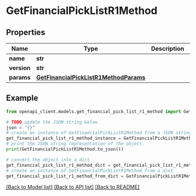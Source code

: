# GetFinancialPickListR1Method


## Properties

Name | Type | Description | Notes
------------ | ------------- | ------------- | -------------
**name** | **str** |  | 
**version** | **str** |  | [optional] 
**params** | [**GetFinancialPickListR1MethodParams**](GetFinancialPickListR1MethodParams.md) |  | [optional] 

## Example

```python
from openapi_client.models.get_financial_pick_list_r1_method import GetFinancialPickListR1Method

# TODO update the JSON string below
json = "{}"
# create an instance of GetFinancialPickListR1Method from a JSON string
get_financial_pick_list_r1_method_instance = GetFinancialPickListR1Method.from_json(json)
# print the JSON string representation of the object
print(GetFinancialPickListR1Method.to_json())

# convert the object into a dict
get_financial_pick_list_r1_method_dict = get_financial_pick_list_r1_method_instance.to_dict()
# create an instance of GetFinancialPickListR1Method from a dict
get_financial_pick_list_r1_method_from_dict = GetFinancialPickListR1Method.from_dict(get_financial_pick_list_r1_method_dict)
```
[[Back to Model list]](../README.md#documentation-for-models) [[Back to API list]](../README.md#documentation-for-api-endpoints) [[Back to README]](../README.md)


